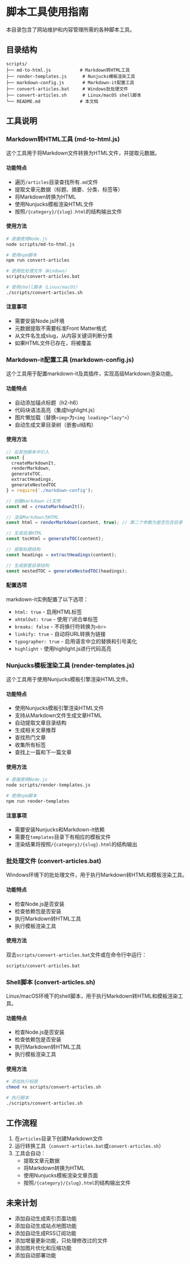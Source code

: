 # 脚本工具使用指南

本目录包含了网站维护和内容管理所需的各种脚本工具。

## 目录结构

```
scripts/
├── md-to-html.js           # Markdown转HTML工具
├── render-templates.js      # Nunjucks模板渲染工具
├── markdown-config.js       # Markdown-it配置工具
├── convert-articles.bat     # Windows批处理文件
├── convert-articles.sh      # Linux/macOS shell脚本
└── README.md               # 本文档
```

## 工具说明

### Markdown转HTML工具 (md-to-html.js)

这个工具用于将Markdown文件转换为HTML文件，并提取元数据。

#### 功能特点

- 遍历`/articles`目录查找所有`.md`文件
- 提取文章元数据（标题、摘要、分类、标签等）
- 将Markdown转换为HTML
- 使用Nunjucks模板渲染HTML文件
- 按照`/{category}/{slug}.html`的结构输出文件

#### 使用方法

```bash
# 直接使用Node.js
node scripts/md-to-html.js

# 使用npm脚本
npm run convert-articles

# 使用批处理文件（Windows）
scripts/convert-articles.bat

# 使用shell脚本（Linux/macOS）
./scripts/convert-articles.sh
```

#### 注意事项

- 需要安装Node.js环境
- 元数据提取不需要标准Front Matter格式
- 从文件名生成slug，从内容关键词判断分类
- 如果HTML文件已存在，将被覆盖

### Markdown-it配置工具 (markdown-config.js)

这个工具用于配置markdown-it及其插件，实现高级Markdown渲染功能。

#### 功能特点

- 自动添加锚点标题（h2-h6）
- 代码块语法高亮（集成highlight.js）
- 图片懒加载（替换`<img>`为`<img loading="lazy">`）
- 自动生成文章目录树（嵌套ul结构）

#### 使用方法

```javascript
// 在其他脚本中引入
const { 
  createMarkdownIt, 
  renderMarkdown, 
  generateTOC, 
  extractHeadings, 
  generateNestedTOC 
} = require('./markdown-config');

// 创建markdown-it实例
const md = createMarkdownIt();

// 渲染Markdown为HTML
const html = renderMarkdown(content, true); // 第二个参数为是否包含目录

// 生成目录HTML
const tocHtml = generateTOC(content);

// 提取标题结构
const headings = extractHeadings(content);

// 生成嵌套目录结构
const nestedTOC = generateNestedTOC(headings);
```

#### 配置选项

markdown-it实例配置了以下选项：

- `html: true` - 启用HTML标签
- `xhtmlOut: true` - 使用'/'闭合单标签
- `breaks: false` - 不将换行符转换为`<br>`
- `linkify: true` - 自动将URL转换为链接
- `typographer: true` - 启用语言中立的替换和引号美化
- `highlight` - 使用highlight.js进行代码高亮

### Nunjucks模板渲染工具 (render-templates.js)

这个工具用于使用Nunjucks模板引擎渲染HTML文件。

#### 功能特点

- 使用Nunjucks模板引擎渲染HTML文件
- 支持从Markdown文件生成文章HTML
- 自动提取文章目录结构
- 生成相关文章推荐
- 查找热门文章
- 收集所有标签
- 查找上一篇和下一篇文章

#### 使用方法

```bash
# 直接使用Node.js
node scripts/render-templates.js

# 使用npm脚本
npm run render-templates
```

#### 注意事项

- 需要安装Nunjucks和Markdown-it依赖
- 需要在`templates`目录下有相应的模板文件
- 渲染结果将按照`/{category}/{slug}.html`的结构输出

### 批处理文件 (convert-articles.bat)

Windows环境下的批处理文件，用于执行Markdown转HTML和模板渲染工具。

#### 功能特点

- 检查Node.js是否安装
- 检查依赖包是否安装
- 执行Markdown转HTML工具
- 执行模板渲染工具

#### 使用方法

双击`scripts/convert-articles.bat`文件或在命令行中运行：

```bash
scripts/convert-articles.bat
```

### Shell脚本 (convert-articles.sh)

Linux/macOS环境下的shell脚本，用于执行Markdown转HTML和模板渲染工具。

#### 功能特点

- 检查Node.js是否安装
- 检查依赖包是否安装
- 执行Markdown转HTML工具
- 执行模板渲染工具

#### 使用方法

```bash
# 添加执行权限
chmod +x scripts/convert-articles.sh

# 执行脚本
./scripts/convert-articles.sh
```

## 工作流程

1. 在`articles`目录下创建Markdown文件
2. 运行转换工具（`convert-articles.bat`或`convert-articles.sh`）
3. 工具会自动：
   - 提取文章元数据
   - 将Markdown转换为HTML
   - 使用Nunjucks模板渲染文章页面
   - 按照`/{category}/{slug}.html`的结构输出文件

## 未来计划

- 添加自动生成索引页面功能
- 添加自动生成站点地图功能
- 添加自动生成RSS订阅功能
- 添加增量更新功能，只处理修改过的文件
- 添加图片优化和压缩功能
- 添加自动部署功能 